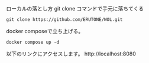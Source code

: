 ローカルの落とし方
git clone コマンドで手元に落ちてくる 
```
git clone https://github.com/ERUTONE/WOL.git
```

docker composeで立ち上げる。 
```
docker compose up -d
```

以下のリンクにアクセスします。 http://localhost:8080
